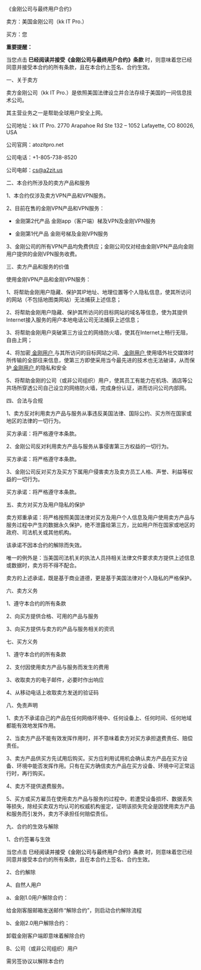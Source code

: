 《金刚公司与最终用户合约》

卖方：美国金刚公司（kk IT Pro.）

买方：您

<strong> 重要提醒：</strong >

当您点击<strong> 巳经阅读并接受《金刚公司与最终用户合约》条款 </strong>时，则意味着您已经同意并接受本合约的所有条款，且在本合约上签名、合约生效。


一、关于卖方

卖方金刚公司（kk IT Pro.）是依照美国法律设立并合法存续于美国的一间信息技术公司。

其主营业务之一是帮助全球用户安全上网。

公司地址：kk IT Pro.
2770 Arapahoe Rd Ste 132 – 1052
Lafayette, CO 80026, USA

公司官网：atozitpro.net

公司电话：+1-805-738-8520

公司电邮：cs@a2zit.us


二、本合约所涉及的卖方产品和服务

1、本合约仅涉及卖方VPN产品和VPN服务。

2、目前在售的金刚VPN产品和VPN服务：

- 金刚第2代产品 金刚app（客户端）梯及VPN及金刚VPN服务

- 金刚第1代产品 金刚号梯及金刚VPN服务

3、金刚公司的所有VPN产品均免费供应；金刚公司仅对经由金刚VPN产品向金刚用户提供的金刚VPN服务收费。


三、卖方产品和服务的价值

使用金刚VPN产品和金刚VPN服务：

1、将帮助金刚用户隐藏、保护其IP地址、地理位置等个人隐私信息，使其所访问的网站（不包括地图类网站）无法捕获上述信息；

2、将帮助金刚用户隐藏、保护其所访问的目标网站的域名等信息，使为其提供Internet接入服务的用户本地电话公司无法捕获上述信息；

3、将帮助金刚用户突破第三方设立的网络防火墙，使其在Internet上畅行无阻，自由上网；

4、将加密[ 金刚用户 ](https://github.com/a2zitpro/web/blob/master/LadderFree/kkDictionary/KKUser.md)与其所访问的目标网站之间、[ 金刚用户 ](https://github.com/a2zitpro/web/blob/master/LadderFree/kkDictionary/KKUser.md)使用墙外社交媒体时所传输的全部往来信息，使第三方即使采用当今最先进的技术也无法破译，从而保护[ 金刚用户 ](https://github.com/a2zitpro/web/blob/master/LadderFree/kkDictionary/KKUser.md)的隐私和安全
 
5、将帮助金刚的公司（或非公司组织）用户，使其员工有能力在机场、酒店等公共场所穿透公司自己设立的网络防火墙，完成身份认证，进而访问公司内部网。


四、合法与合规

1、卖方反对利用卖方产品与服务从事违反美国法律、国际公约、买方所在国家或地区的法律的一切行为。

买方承诺：将严格遵守本条款。

2、金刚公司反对利用卖方产品与服务从事侵害第三方权益的一切行为。

买方承诺：将严格遵守本条款。

3、金刚公司反对买方及买方下属用户侵害卖方及卖方员工人格、声誉、利益等权益的一切行为。

买方承诺：将严格遵守本条款。

五、卖方对买方及用户隐私的保护

卖方郑重承诺：将严格按照美国法律对买方及用户个人信息及用户使用卖方产品与服务过程中产生的数据永久保护，绝不泄露给第三方，比如用户所在国家或地区的政府、司法机关或其他机构。

该承诺不因本合约的解除而失效。

唯一的例外是：当美国司法机关的执法人员持相关法律文件要求卖方提供上述信息或数据时，卖方将不得不配合。

卖方的上述承诺，既是基于商业道德，更是基于美国法律对个人隐私的严格保护。


六、卖方义务

1、遵守本合约的所有条款

2、向买方提供合格、可用的产品与服务

3、向买方提供与卖方的产品与服务相关的资讯


七、买方义务

1、遵守本合约的所有条款

2、支付因使用卖方产品与服务而发生的费用

3、收取卖方的电子邮件，必要时作出响应

4、从移动电话上收取卖方发送的验证码


八、免责声明

1、卖方不承诺自己的产品在任何网络环境中、任何设备上、任何时间、任何地域都能有效地发挥作用。

2、当卖方产品不能有效发挥作用时，并不意味着卖方对买方承担退费责任、赔偿责任。

3、卖方产品供买方先试用后购买。买方应利用试用机会确认卖方产品在买方设备、环境中能否发挥作用。只有在买方确信卖方产品在买方设备、环境中可正常运行时，再行购买。

4、卖方不提供退费服务。

5、买方或买方雇员在使用卖方产品与服务的过程中，若遭受设备损坏、数据丢失等损失，除经买卖双方均认可的权威机构鉴定，证明该损失完全是因使用卖方产品和服务而引发外，卖方不承担任何赔偿责任。


九、合约的生效与解除

1、合约签署与生效

当您点击<font color="Black"> 巳经阅读并接受《金刚公司与最终用户合约》条款 </font>时，则意味着您已经同意并接受本合约的所有条款，且在本合约上签名、合约生效。

2、合约解除

A、自然人用户

a、金刚1.0用户解除合约：

给金刚客服邮箱发送邮件“解除合约”，则启动合约解除流程

b、金刚2.0用户解除合约：

卸载金刚客户端即意味着解除合约

B、公司（或非公司组织）用户

需另签协议以解除本合约
